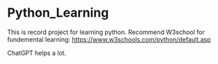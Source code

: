 # Python_Learning
This is record project for learning python.
Recommend W3school for fundemental learning:
https://www.w3schools.com/python/default.asp

ChatGPT helps a lot.

